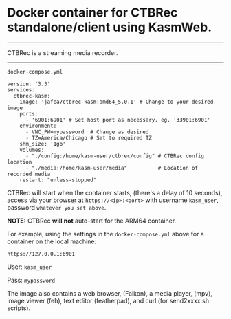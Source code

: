 # Docker container for CTBRec standalone/client using KasmWeb.

---

CTBRec is a streaming media recorder.

---


`docker-compose.yml`
~~~
version: '3.3'
services:
  ctbrec-kasm:
    image: 'jafea7ctbrec-kasm:amd64_5.0.1' # Change to your desired image
    ports:
      - '6901:6901' # Set host port as necessary. eg. '33901:6901'
    environment:
      - VNC_PW=mypassword  # Change as desired
      - TZ=America/Chicago # Set to required TZ
    shm_size: '1gb'
    volumes:
      - "./config:/home/kasm-user/ctbrec/config" # CTBRec config location
      - "./media:/home/kasm-user/media"          # Location of recorded media
    restart: "unless-stopped"
~~~

CTBRec will start when the container starts, (there's a delay of 10 seconds), access via your browser at `https://<ip>:<port>` with username `kasm_user`, password `whatever you set above`.

**NOTE:** CTBRec **will not** auto-start for the ARM64 container.

For example, using the settings in the `docker-compose.yml` above for a container on the local machine:

`https://127.0.0.1:6901`

User: `kasm_user`

Pass: `mypassword`


The image also contains a web browser, (Falkon), a media player, (mpv), image viewer (feh), text editor (featherpad), and curl (for send2xxxx.sh scripts).
